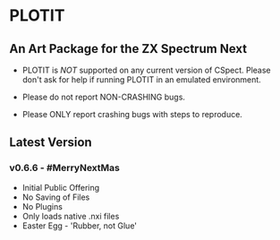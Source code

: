 # PLOTIT
## An Art Package for the ZX Spectrum Next

* PLOTIT is *NOT* supported on any current version of CSpect. Please don't ask for help if running PLOTIT in an emulated environment. 

* Please do not report NON-CRASHING bugs.

* Please ONLY report crashing bugs with steps to reproduce.

## Latest Version
### v0.6.6 - #MerryNextMas
 * Initial Public Offering
 * No Saving of Files
 * No Plugins
 * Only loads native .nxi files
 * Easter Egg - 'Rubber, not Glue'
